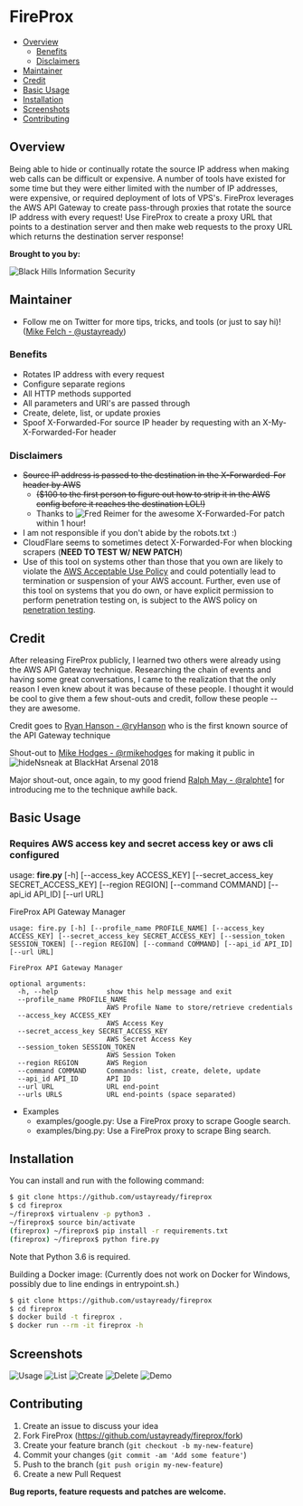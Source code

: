 FireProx
==================
- [Overview](#overview)
	- [Benefits](#benefits)
	- [Disclaimers](#disclaimers)
- [Maintainer](#maintainer)
- [Credit](#credit)
- [Basic Usage](#basic-usage)
- [Installation](#installation)
- [Screenshots](#screenshots)
- [Contributing](#contributing)

## Overview ##
Being able to hide or continually rotate the source IP address when making web calls can be difficult or expensive. A number of tools have existed for some time but they were either limited with the number of IP addresses, were expensive, or required deployment of lots of VPS's. FireProx leverages the AWS API Gateway to create pass-through proxies that rotate the source IP address with every request! Use FireProx to create a proxy URL that points to a destination server and then make web requests to the proxy URL which returns the destination server response!

**Brought to you by:**

![Black Hills Information Security](https://www.blackhillsinfosec.com/wp-content/uploads/2016/03/BHIS-logo-L-300x300.png "Black Hills Information Security")

## Maintainer
- Follow me on Twitter for more tips, tricks, and tools (or just to say hi)! ([Mike Felch - @ustayready](https://twitter.com/ustayready)) 

### Benefits ##

 * Rotates IP address with every request
 * Configure separate regions
 * All HTTP methods supported
 * All parameters and URI's are passed through
 * Create, delete, list, or update proxies
 * Spoof X-Forwarded-For source IP header by requesting with an X-My-X-Forwarded-For header
 
 
### Disclaimers ##
 * ~~Source IP address is passed to the destination in the X-Forwarded-For header by AWS~~
   * ~~($100 to the first person to figure out how to strip it in the AWS config before it reaches the destination LOL!)~~
   * Thanks to ![Fred Reimer](https://github.com/freimer) for the awesome X-Forwarded-For patch within 1 hour!
 * I am not responsible if you don't abide by the robots.txt :)
 * CloudFlare seems to sometimes detect X-Forwarded-For when blocking scrapers (**NEED TO TEST W/ NEW PATCH**)
 * Use of this tool on systems other than those that you own are likely to violate the [AWS Acceptable Use Policy](https://aws.amazon.com/aup/) and could potentially lead to termination or suspension of your AWS account. Further, even use of this tool on systems that you do own, or have explicit permission to perform penetration testing on, is subject to the AWS policy on [penetration testing](https://aws.amazon.com/security/penetration-testing/).

## Credit ##
After releasing FireProx publicly, I learned two others were already using the AWS API Gateway technique. Researching the chain of events and having some great conversations, I came to the realization that the only reason I even knew about it was because of these people. I thought it would be cool to give them a few shout-outs and credit, follow these people -- they are awesome. 

Credit goes to [Ryan Hanson - @ryHanson](https://twitter.com/ryHanson) who is the first known source of the API Gateway technique

Shout-out to [Mike Hodges - @rmikehodges](https://twitter.com/rmikehodges) for making it public in ![hideNsneak](https://github.com/rmikehodges/hideNsneak) at BlackHat Arsenal 2018

Major shout-out, once again, to my good friend [Ralph May - @ralphte1](https://twitter.com/ralphte1) for introducing me to the technique awhile back.

## Basic Usage ##
### Requires AWS access key and secret access key or aws cli configured
usage: **fire.py** [-h] [--access_key ACCESS_KEY]
               [--secret_access_key SECRET_ACCESS_KEY] [--region REGION]
               [--command COMMAND] [--api_id API_ID] [--url URL]

FireProx API Gateway Manager
```
usage: fire.py [-h] [--profile_name PROFILE_NAME] [--access_key ACCESS_KEY] [--secret_access_key SECRET_ACCESS_KEY] [--session_token SESSION_TOKEN] [--region REGION] [--command COMMAND] [--api_id API_ID] [--url URL]

FireProx API Gateway Manager

optional arguments:
  -h, --help            show this help message and exit
  --profile_name PROFILE_NAME
                        AWS Profile Name to store/retrieve credentials
  --access_key ACCESS_KEY
                        AWS Access Key
  --secret_access_key SECRET_ACCESS_KEY
                        AWS Secret Access Key
  --session_token SESSION_TOKEN
                        AWS Session Token
  --region REGION       AWS Region
  --command COMMAND     Commands: list, create, delete, update
  --api_id API_ID       API ID
  --url URL             URL end-point
  --urls URLS           URL end-points (space separated)
```

* Examples
	* examples/google.py: Use a FireProx proxy to scrape Google search.
	* examples/bing.py: Use a FireProx proxy to scrape Bing search.
         
## Installation ##
You can install and run with the following command:

```bash
$ git clone https://github.com/ustayready/fireprox
$ cd fireprox
~/fireprox$ virtualenv -p python3 .
~/fireprox$ source bin/activate
(fireprox) ~/fireprox$ pip install -r requirements.txt
(fireprox) ~/fireprox$ python fire.py
```

Note that Python 3.6 is required.

Building a Docker image: (Currently does not work on Docker for Windows, possibly due to line endings in entrypoint.sh.)
```bash
$ git clone https://github.com/ustayready/fireprox
$ cd fireprox
$ docker build -t fireprox .
$ docker run --rm -it fireprox -h
```

## Screenshots
![Usage](https://github.com/ustayready/fireprox/blob/master/screenshots/usage.png "usage")
![List](https://github.com/ustayready/fireprox/blob/master/screenshots/list.png "list")
![Create](https://github.com/ustayready/fireprox/blob/master/screenshots/create.png "create")
![Delete](https://github.com/ustayready/fireprox/blob/master/screenshots/delete.png "delete")
![Demo](https://github.com/ustayready/fireprox/blob/master/screenshots/demo.png "demo")

## Contributing

1. Create an issue to discuss your idea
2. Fork FireProx (https://github.com/ustayready/fireprox/fork)
3. Create your feature branch (`git checkout -b my-new-feature`)
4. Commit your changes (`git commit -am 'Add some feature'`)
5. Push to the branch (`git push origin my-new-feature`)
6. Create a new Pull Request

**Bug reports, feature requests and patches are welcome.**
